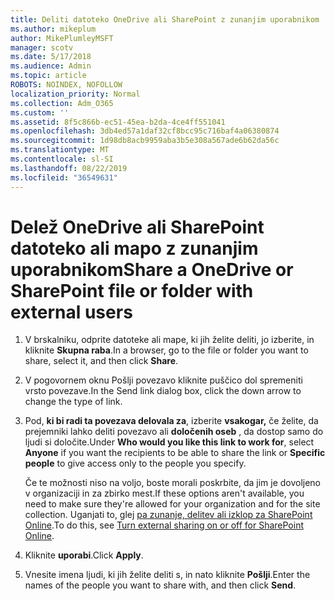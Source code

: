 ```yaml
---
title: Deliti datoteko OneDrive ali SharePoint z zunanjim uporabnikom
ms.author: mikeplum
author: MikePlumleyMSFT
manager: scotv
ms.date: 5/17/2018
ms.audience: Admin
ms.topic: article
ROBOTS: NOINDEX, NOFOLLOW
localization_priority: Normal
ms.collection: Adm_O365
ms.custom: ''
ms.assetid: 8f5c866b-ec51-45ea-b2da-4ce4ff551041
ms.openlocfilehash: 3db4ed57a1daf32cf8bcc95c716baf4a06380874
ms.sourcegitcommit: 1d98db8acb9959aba3b5e308a567ade6b62da56c
ms.translationtype: MT
ms.contentlocale: sl-SI
ms.lasthandoff: 08/22/2019
ms.locfileid: "36549631"
---
```

# <a name="share-a-onedrive-or-sharepoint-file-or-folder-with-external-users"></a><span data-ttu-id="b030a-102">Delež OneDrive ali SharePoint datoteko ali mapo z zunanjim uporabnikom</span><span class="sxs-lookup"><span data-stu-id="b030a-102">Share a OneDrive or SharePoint file or folder with external users</span></span>

1. <span data-ttu-id="b030a-103">V brskalniku, odprite datoteke ali mape, ki jih želite deliti, jo izberite, in kliknite **Skupna raba**.</span><span class="sxs-lookup"><span data-stu-id="b030a-103">In a browser, go to the file or folder you want to share, select it, and then click **Share**.</span></span>
    
2. <span data-ttu-id="b030a-104">V pogovornem oknu Pošlji povezavo kliknite puščico dol spremeniti vrsto povezave.</span><span class="sxs-lookup"><span data-stu-id="b030a-104">In the Send link dialog box, click the down arrow to change the type of link.</span></span>
    
3. <span data-ttu-id="b030a-105">Pod, **ki bi radi ta povezava delovala za**, izberite **vsakogar,** če želite, da prejemniki lahko deliti povezavo ali **določenih oseb** , da dostop samo do ljudi si določite.</span><span class="sxs-lookup"><span data-stu-id="b030a-105">Under **Who would you like this link to work for**, select **Anyone** if you want the recipients to be able to share the link or **Specific people** to give access only to the people you specify.</span></span> 
    
    <span data-ttu-id="b030a-106">Če te možnosti niso na voljo, boste morali poskrbite, da jim je dovoljeno v organizaciji in za zbirko mest.</span><span class="sxs-lookup"><span data-stu-id="b030a-106">If these options aren't available, you need to make sure they're allowed for your organization and for the site collection.</span></span> <span data-ttu-id="b030a-107">Uganjati to, glej [pa zunanje, delitev ali izklop za SharePoint Online](https://go.microsoft.com/fwlink/?linkid=866426).</span><span class="sxs-lookup"><span data-stu-id="b030a-107">To do this, see [Turn external sharing on or off for SharePoint Online](https://go.microsoft.com/fwlink/?linkid=866426).</span></span>
    
4. <span data-ttu-id="b030a-108">Kliknite **uporabi**.</span><span class="sxs-lookup"><span data-stu-id="b030a-108">Click **Apply**.</span></span>
    
5. <span data-ttu-id="b030a-109">Vnesite imena ljudi, ki jih želite deliti s, in nato kliknite **Pošlji**.</span><span class="sxs-lookup"><span data-stu-id="b030a-109">Enter the names of the people you want to share with, and then click **Send**.</span></span>
    

